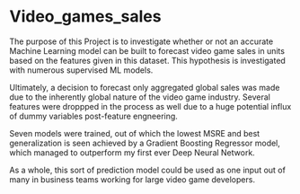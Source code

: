 # Video_games_sales
The purpose of this Project is to investigate whether or not an accurate Machine Learning model can be built to forecast video game sales in units based on the features given in this dataset. This hypothesis is investigated with numerous supervised ML models.

Ultimately, a decision to forecast only aggregated global sales was made due to the inherently global nature of the video game industry. Several features were droppped in the process as well due to a huge potential influx of dummy variables post-feature engneering.

Seven models were trained, out of which the lowest MSRE and best generalization is seen achieved by a Gradient Boosting Regressor model, which managed to outperform my first ever Deep Neural Network.

As a whole, this sort of prediction model could be used as one input out of many in business teams working for large video game developers.
